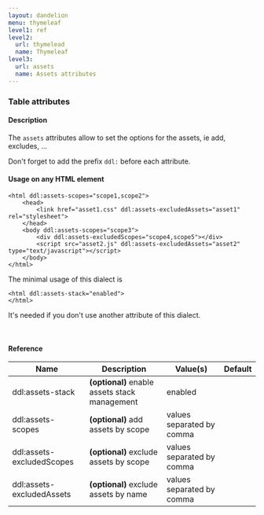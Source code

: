 ```yaml
---
layout: dandelion
menu: thymeleaf
level1: ref
level2:
  url: thymelead
  name: Thymeleaf
level3:
  url: assets
  name: Assets attributes
---
```


<h3>Table attributes</h3>

<h4>Description</h4>

The <code>assets</code> attributes allow to set the options for the assets, ie add, excludes, \...

Don\'t forget to add the prefix <code>ddl:</code> before each attribute.

<h4>Usage on any HTML element</h4>

    <html ddl:assets-scopes="scope1,scope2">
        <head>
            <link href="asset1.css" ddl:assets-excludedAssets="asset1" rel="stylesheet">
        </head>
        <body ddl:assets-scopes="scope3">
            <div ddl:assets-excludedScopes="scope4,scope5"></div>
            <script src="asset2.js" ddl:assets-excludedAssets="asset2" type="text/javascript"></script>
        </body>
    </html>

The minimal usage of this dialect is

    <html ddl:assets-stack="enabled">
    </html>

It's needed if you don't use another attribute of this dialect.


<br />
<h4>Reference</h4>

<table id="tableReference" class="table table-striped table-bordered">
  <thead>
    <tr>
      <th>Name</th>
      <th>Description</th>
      <th>Value(s)</th>
      <th>Default</th>
    </tr>
  </thead>
  <tbody>
  <tr>
    <td>ddl:assets-stack</td>
    <td><strong>(optional)</strong> enable assets stack management</td>
    <td>enabled</td>
    <td></td>
  </tr>
  <tr>
    <td>ddl:assets-scopes</td>
    <td><strong>(optional)</strong> add assets by scope</td>
    <td>values separated by comma</td>
    <td></td>
  </tr>
  <tr>
    <td>ddl:assets-excludedScopes</td>
    <td><strong>(optional)</strong> exclude assets by scope</td>
    <td>values separated by comma</td>
    <td></td>
  </tr>
  <tr>
    <td>ddl:assets-excludedAssets</td>
    <td><strong>(optional)</strong> exclude assets by name</td>
    <td>values separated by comma</td>
    <td></td>
  </tr>
  </tbody>
</table>

<link rel="stylesheet" href="//ajax.aspnetcdn.com/ajax/jquery.dataTables/1.9.4/css/jquery.dataTables.css" />
<script src="http://ajax.aspnetcdn.com/ajax/jquery.dataTables/1.9.4/jquery.dataTables.min.js"></script>
<script src="/assets/js/site_reference.js"></script>